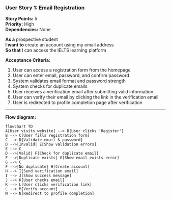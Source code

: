 ### User Story 1: Email Registration

**Story Points:** 5  
**Priority:** High  
**Dependencies:** None

**As a** prospective student  
**I want to** create an account using my email address  
**So that** I can access the IELTS learning platform

**Acceptance Criteria:**

1. User can access a registration form from the homepage
2. User can enter email, password, and confirm password
3. System validates email format and password strength
4. System checks for duplicate emails
5. User receives a verification email after submitting valid information
6. User can verify their email by clicking the link in the verification email
7. User is redirected to profile completion page after verification

---

**Flow diagram:**

```mermaid
flowchart TD
A[User visits website] --> B[User clicks 'Register']
B --> C[User fills registration form]
C --> D{Validate email & password}
D -->|Invalid| E[Show validation errors]
E --> C
D -->|Valid| F{Check for duplicate email}
F -->|Duplicate exists| G[Show email exists error]
G --> C
F -->|No duplicate| H[Create account]
H --> I[Send verification email]
I --> J[Show success message]
J --> K[User checks email]
K --> L[User clicks verification link]
L --> M[Verify account]
M --> N[Redirect to profile completion]
```
